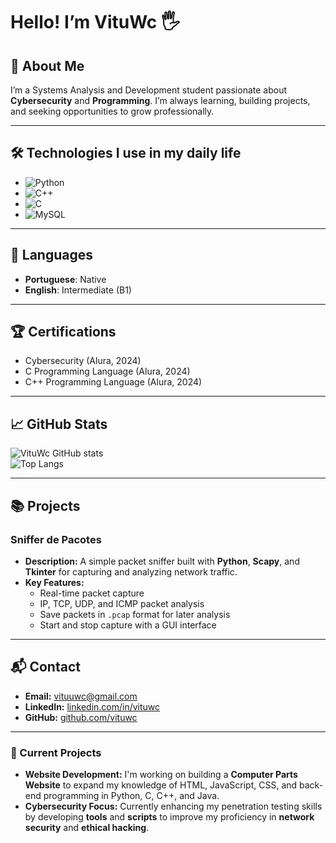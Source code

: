 # Hello! I’m VituWc 🖐️  

## 🚀 About Me
I’m a Systems Analysis and Development student passionate about **Cybersecurity** and **Programming**. I’m always learning, building projects, and seeking opportunities to grow professionally.

---

## 🛠️ Technologies I use in my daily life
- ![Python](https://img.shields.io/badge/Python-3776AB?style=for-the-badge&logo=python&logoColor=white&color=30363d)  
- ![C++](https://img.shields.io/badge/C%2B%2B-00599C?style=for-the-badge&logo=c%2B%2B&logoColor=white&color=30363d)  
- ![C](https://img.shields.io/badge/C-00599C?style=for-the-badge&logo=c&logoColor=white&color=30363d)  
- ![MySQL](https://img.shields.io/badge/MySQL-4479A1?style=for-the-badge&logo=mysql&logoColor=white&color=30363d)  

---

## 💬 Languages
- **Portuguese**: Native  
- **English**: Intermediate (B1)  

---

## 🏆 Certifications  
- Cybersecurity (Alura, 2024)  
- C Programming Language (Alura, 2024)  
- C++ Programming Language (Alura, 2024)  

---

## 📈 GitHub Stats
![VituWc GitHub stats](https://github-readme-stats.vercel.app/api?username=vituwc&show_icons=true&theme=transparent)  
![Top Langs](https://github-readme-stats.vercel.app/api/top-langs/?username=vituwc&layout=compact&theme=transparent)  

---

## 📚 Projects
### Sniffer de Pacotes
- **Description:** A simple packet sniffer built with **Python**, **Scapy**, and **Tkinter** for capturing and analyzing network traffic.  
- **Key Features:**
    - Real-time packet capture
    - IP, TCP, UDP, and ICMP packet analysis
    - Save packets in `.pcap` format for later analysis
    - Start and stop capture with a GUI interface

---

## 📬 Contact
- **Email:** [vituuwc@gmail.com](mailto:vituuwc@gmail.com)  
- **LinkedIn:** [linkedin.com/in/vituwc](https://linkedin.com/in/vituwc)  
- **GitHub:** [github.com/vituwc](https://github.com/vituwc)  

---

### 📅 Current Projects
- **Website Development:** I'm working on building a **Computer Parts Website** to expand my knowledge of HTML, JavaScript, CSS, and back-end programming in Python, C, C++, and Java.  
- **Cybersecurity Focus:** Currently enhancing my penetration testing skills by developing **tools** and **scripts** to improve my proficiency in **network security** and **ethical hacking**.

